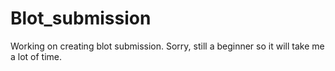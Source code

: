 # Blot_submission
Working on creating blot submission. Sorry, still a beginner so it will take me a lot of time.
